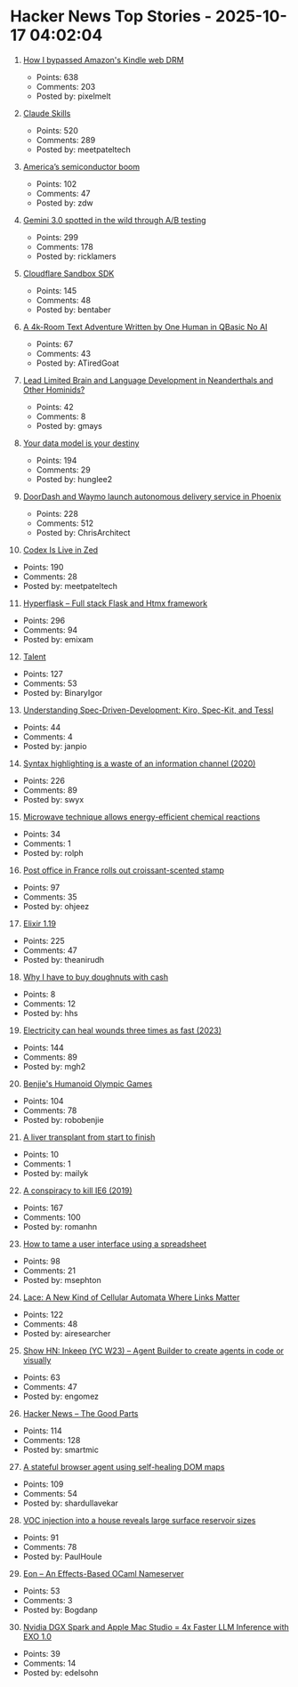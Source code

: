 # Hacker News Top Stories - 2025-10-17 04:02:04

1. [How I bypassed Amazon's Kindle web DRM](https://blog.pixelmelt.dev/kindle-web-drm/)
   - Points: 638
   - Comments: 203
   - Posted by: pixelmelt

2. [Claude Skills](https://www.anthropic.com/news/skills)
   - Points: 520
   - Comments: 289
   - Posted by: meetpateltech

3. [America’s semiconductor boom](https://www.youtube.com/watch?v=T-jt3qBzJ4A)
   - Points: 102
   - Comments: 47
   - Posted by: zdw

4. [Gemini 3.0 spotted in the wild through A/B testing](https://ricklamers.io/posts/gemini-3-spotted-in-the-wild/)
   - Points: 299
   - Comments: 178
   - Posted by: ricklamers

5. [Cloudflare Sandbox SDK](https://sandbox.cloudflare.com/)
   - Points: 145
   - Comments: 48
   - Posted by: bentaber

6. [A 4k-Room Text Adventure Written by One Human in QBasic No AI](https://the-ventureweaver.itch.io/tlote4111)
   - Points: 67
   - Comments: 43
   - Posted by: ATiredGoat

7. [Lead Limited Brain and Language Development in Neanderthals and Other Hominids?](https://today.ucsd.edu/story/did-lead-limit-brain-and-language-development-in-neanderthals-and-other-extinct-hominids)
   - Points: 42
   - Comments: 8
   - Posted by: gmays

8. [Your data model is your destiny](https://notes.mtb.xyz/p/your-data-model-is-your-destiny)
   - Points: 194
   - Comments: 29
   - Posted by: hunglee2

9. [DoorDash and Waymo launch autonomous delivery service in Phoenix](https://about.doordash.com/en-us/news/waymo)
   - Points: 228
   - Comments: 512
   - Posted by: ChrisArchitect

10. [Codex Is Live in Zed](https://zed.dev/blog/codex-is-live-in-zed)
   - Points: 190
   - Comments: 28
   - Posted by: meetpateltech

11. [Hyperflask – Full stack Flask and Htmx framework](https://hyperflask.dev/)
   - Points: 296
   - Comments: 94
   - Posted by: emixam

12. [Talent](https://www.felixstocker.com/blog/talent)
   - Points: 127
   - Comments: 53
   - Posted by: BinaryIgor

13. [Understanding Spec-Driven-Development: Kiro, Spec-Kit, and Tessl](https://martinfowler.com/articles/exploring-gen-ai/sdd-3-tools.html)
   - Points: 44
   - Comments: 4
   - Posted by: janpio

14. [Syntax highlighting is a waste of an information channel (2020)](https://buttondown.com/hillelwayne/archive/syntax-highlighting-is-a-waste-of-an-information/)
   - Points: 226
   - Comments: 89
   - Posted by: swyx

15. [Microwave technique allows energy-efficient chemical reactions](https://phys.org/news/2025-10-microwave-technique-energy-efficient-chemical.html)
   - Points: 34
   - Comments: 1
   - Posted by: rolph

16. [Post office in France rolls out croissant-scented stamp](https://www.ctvnews.ca/world/article/french-post-office-rolls-out-croissant-scented-stamp/)
   - Points: 97
   - Comments: 35
   - Posted by: ohjeez

17. [Elixir 1.19](https://elixir-lang.org/blog/2025/10/16/elixir-v1-19-0-released/)
   - Points: 225
   - Comments: 47
   - Posted by: theanirudh

18. [Why I have to buy doughnuts with cash](https://www.ft.com/content/8766ef23-3938-4de2-8a37-602c798034aa)
   - Points: 8
   - Comments: 12
   - Posted by: hhs

19. [Electricity can heal wounds three times as fast (2023)](https://www.chalmers.se/en/current/news/mc2-how-electricity-can-heal-wounds-three-times-as-fast/)
   - Points: 144
   - Comments: 89
   - Posted by: mgh2

20. [Benjie's Humanoid Olympic Games](https://generalrobots.substack.com/p/benjies-humanoid-olympic-games)
   - Points: 104
   - Comments: 78
   - Posted by: robobenjie

21. [A liver transplant from start to finish](https://press.asimov.com/articles/liver)
   - Points: 10
   - Comments: 1
   - Posted by: mailyk

22. [A conspiracy to kill IE6 (2019)](https://blog.chriszacharias.com/a-conspiracy-to-kill-ie6)
   - Points: 167
   - Comments: 100
   - Posted by: romanhn

23. [How to tame a user interface using a spreadsheet](https://blog.gingerbeardman.com/2025/10/11/how-to-tame-a-user-interface-using-a-spreadsheet/)
   - Points: 98
   - Comments: 21
   - Posted by: msephton

24. [Lace: A New Kind of Cellular Automata Where Links Matter](https://www.novaspivack.com/science/introducing-lace-a-new-kind-of-cellular-automata)
   - Points: 122
   - Comments: 48
   - Posted by: airesearcher

25. [Show HN: Inkeep (YC W23) – Agent Builder to create agents in code or visually](https://github.com/inkeep/agents)
   - Points: 63
   - Comments: 47
   - Posted by: engomez

26. [Hacker News – The Good Parts](https://smartmic.bearblog.dev/why-hacker-news/)
   - Points: 114
   - Comments: 128
   - Posted by: smartmic

27. [A stateful browser agent using self-healing DOM maps](https://100x.bot/a/a-stateful-browser-agent-using-self-healing-dom-maps)
   - Points: 109
   - Comments: 54
   - Posted by: shardullavekar

28. [VOC injection into a house reveals large surface reservoir sizes](https://www.pnas.org/doi/10.1073/pnas.2503399122)
   - Points: 91
   - Comments: 78
   - Posted by: PaulHoule

29. [Eon – An Effects-Based OCaml Nameserver](https://ryan.freumh.org/eon.html)
   - Points: 53
   - Comments: 3
   - Posted by: Bogdanp

30. [Nvidia DGX Spark and Apple Mac Studio = 4x Faster LLM Inference with EXO 1.0](https://blog.exolabs.net/nvidia-dgx-spark/)
   - Points: 39
   - Comments: 14
   - Posted by: edelsohn

